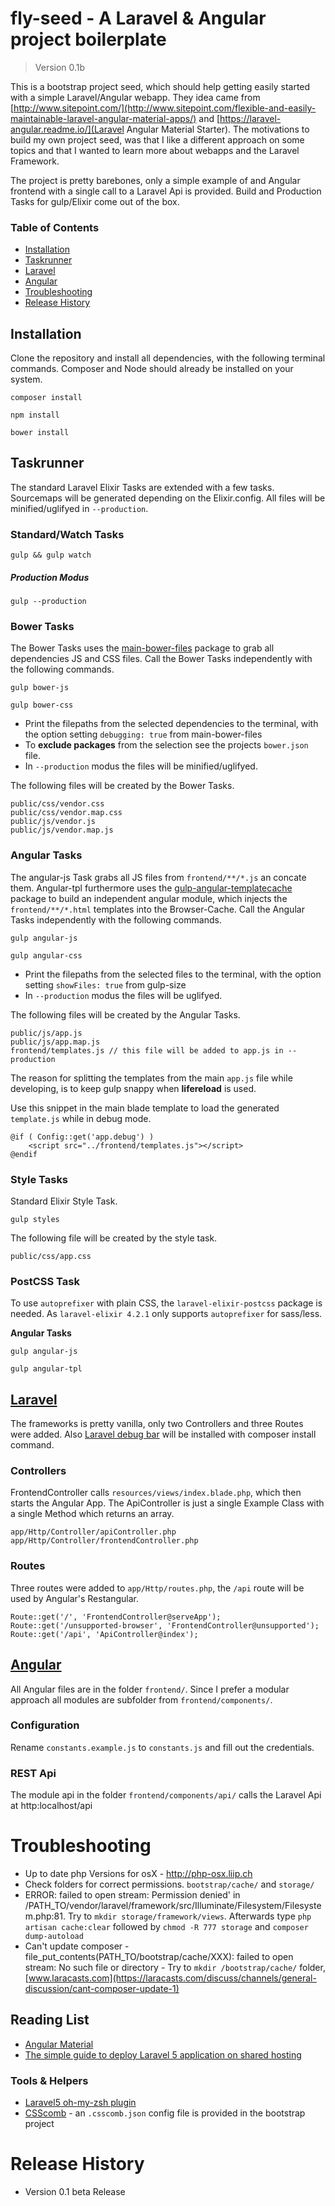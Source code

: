 # fly-seed - A Laravel & Angular project boilerplate
> Version 0.1b

This is a bootstrap project seed, which should help getting easily started with a simple Laravel/Angular webapp. They idea came from
[http://www.sitepoint.com/](http://www.sitepoint.com/flexible-and-easily-maintainable-laravel-angular-material-apps/) and
[https://laravel-angular.readme.io/](Laravel Angular Material Starter). The motivations to build my own project seed, was that I like a
different approach on some topics and that I wanted to learn more about webapps and the Laravel Framework.

The project is pretty barebones, only a simple example of and Angular frontend with a single call to a Laravel Api is provided.
Build and Production Tasks for gulp/Elixir come out of the box.

### Table of Contents
- [Installation](#installation)
- [Taskrunner](#taskrunner)
- [Laravel ](#laravel)
- [Angular ](#angular)
- [Troubleshooting](#troubleshooting)
- [Release History](#releasehistory)


## Installation
Clone the repository and install all dependencies, with the following terminal commands. Composer and Node
should already be installed on your system.

`composer install`

`npm install`

`bower install`

## Taskrunner
The standard Laravel Elixir Tasks are extended with a few tasks. Sourcemaps will be generated depending on the Elixir.config.
All files will be minified/uglifyed in `--production`.

### Standard/Watch Tasks

`gulp && gulp watch`

##### Production Modus

`gulp --production`

### Bower Tasks
The Bower Tasks uses the [main-bower-files](https://github.com/ck86/main-bower-files) package to grab all dependencies JS and
CSS files. Call the Bower Tasks independently with the following commands.

`gulp bower-js`

`gulp bower-css`

- Print the filepaths from the selected dependencies to the terminal, with the option setting `debugging: true` from main-bower-files
- To **exclude packages** from the selection see the projects `bower.json` file.
- In `--production` modus the files will be minified/uglifyed.

The following files will be created by the Bower Tasks.

    public/css/vendor.css
    public/css/vendor.map.css
    public/js/vendor.js
    public/js/vendor.map.js

### Angular Tasks
The angular-js Task grabs all JS files from `frontend/**/*.js` an concate them. Angular-tpl furthermore uses the
[gulp-angular-templatecache](https://github.com/miickel/gulp-angular-templatecache) package to build an independent
angular module, which injects the `frontend/**/*.html` templates into the Browser-Cache.  Call the Angular Tasks independently
with the following commands.

`gulp angular-js`

`gulp angular-css`

- Print the filepaths from the selected files to the terminal, with the option setting `showFiles: true` from gulp-size
- In `--production` modus the files will be uglifyed.

The following files will be created by the Angular Tasks.

    public/js/app.js
    public/js/app.map.js
    frontend/templates.js // this file will be added to app.js in --production

The reason for splitting the templates from the main `app.js` file while developing, is to
keep gulp snappy when **lifereload** is used.

Use this snippet in the main blade template to load the generated `template.js` while in debug mode.

    @if ( Config::get('app.debug') )
        <script src="../frontend/templates.js"></script>
    @endif

### Style Tasks
Standard Elixir Style Task.

`gulp styles`

The following file will be created by the style task.

    public/css/app.css

### PostCSS Task
To use `autoprefixer` with plain CSS, the `laravel-elixir-postcss` package is needed. As `laravel-elixir 4.2.1` only supports
`autoprefixer` for sass/less.

**Angular Tasks**

`gulp angular-js`

`gulp angular-tpl`



## [Laravel](https://laravel.com)

The frameworks is pretty vanilla, only two Controllers and three Routes were added. Also [Laravel debug bar](https://github.com/barryvdh/laravel-debugbar) will
be installed with composer install command.

### Controllers
FrontendController calls `resources/views/index.blade.php`, which then starts the Angular App. The ApiController is just a
single Example Class with a single Method which returns an array.

    app/Http/Controller/apiController.php
    app/Http/Controller/frontendController.php

### Routes
Three routes were added to `app/Http/routes.php`, the `/api` route will be used by Angular's Restangular.

    Route::get('/', 'FrontendController@serveApp');
    Route::get('/unsupported-browser', 'FrontendController@unsupported');
    Route::get('/api', 'ApiController@index');


## [Angular](https://angularjs.org/)
All Angular files are in the folder `frontend/`. Since I prefer a modular approach all modules are subfolder from `frontend/components/`.

### Configuration
Rename `constants.example.js` to `constants.js` and fill out the credentials.

### REST Api
The module api in the folder `frontend/components/api/` calls the Laravel Api at http:localhost/api


# Troubleshooting
- Up to date php Versions for osX - http://php-osx.liip.ch
- Check folders for correct permissions. `bootstrap/cache/` and `storage/`
- ERROR: failed to open stream: Permission denied' in /PATH_TO/vendor/laravel/framework/src/Illuminate/Filesystem/Filesystem.php:81. Try to `mkdir storage/framework/views`. Afterwards type `php artisan cache:clear` followed by `chmod -R 777 storage` and `composer dump-autoload`
- Can't update composer - file_put_contents(PATH_TO/bootstrap/cache/XXX): failed to open stream: No such file or directory - Try to `mkdir /bootstrap/cache/` folder, [www.laracasts.com](https://laracasts.com/discuss/channels/general-discussion/cant-composer-update-1)

## Reading List

- [Angular Material](https://material.angularjs.org/latest)
- [The simple guide to deploy Laravel 5 application on shared hosting](https://medium.com/laravel-news/the-simple-guide-to-deploy-laravel-5-application-on-shared-hosting-1a8d0aee923e#.ii5bid74z)

### Tools & Helpers
- [Laravel5 oh-my-zsh plugin](https://github.com/robbyrussell/oh-my-zsh/blob/master/plugins/laravel5/laravel5.plugin.zsh)
- [CSScomb](https://github.com/csscomb/) - an `.csscomb.json` config file is provided in the bootstrap project

# Release History
- Version 0.1 beta Release